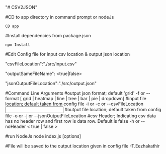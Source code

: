 "# CSV2JSON" 

#CD to app directory in command prompt or nodeJs
```
CD app
```
#Install dependencies from package.json
```
npm Install
```
#Edit Config file for input csv location & output json location

"csvFileLocation":"./src/input.csv"

"outputSameFileName": <true|false> 

"jsonOutputFileLocation":"./src/output.json"



#Command Line Arguments
#output json format; default 'grid'
-f or --format [ grid | heatmap | line | tree | bar | pie | dropdown] 
#input file location; default taken from config file
-i or -c or --csvFileLocation <input csv file path>
#output file location;  default taken from config file
-o or -j or --jsonOutputFileLocation <output Json file path>
#csv Header; Indicating csv data has no header row and first row is data row. Default is false
-h or --noHeader < true | false >

#run NodeJs
node index.js [options]

#File will be saved to the output location given in config file
-T.Eezhakathir
